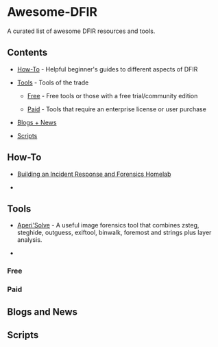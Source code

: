 # Awesome-DFIR
A curated list of awesome DFIR resources and tools.

## Contents
  - [How-To](#How-To) - Helpful beginner's guides to different aspects of DFIR
  
  - [Tools](#Tools) - Tools of the trade
    
    - [Free](#Free) - Free tools or those with a free trial/community edition
      
    - [Paid](#Paid) - Tools that require an enterprise license or user purchase
      
  - [Blogs + News](#Blogs-and-News)
    
  - [Scripts](#Scripts)
  
  
## How-To
  - [Building an Incident Response and Forensics Homelab](https://web.archive.org/web/20220516183548/https://medium.com/@liamcs98/building-an-incident-response-and-forensics-homelab-pt1-workstation-and-file-storage-e23eca7ea57a)
  
  - 

## Tools
  - [Aperi'Solve](https://www.aperisolve.com/) - A useful image forensics tool that combines zsteg, steghide, outguess, exiftool, binwalk, foremost and strings plus layer analysis.

  - 

  ### Free

  ### Paid

## Blogs and News

## Scripts

## 
